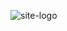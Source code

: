 ![site-logo](https://github.com/MPS-Data/.github/assets/26201156/de9e7243-6bba-4c90-a82f-37c5d6945865)
